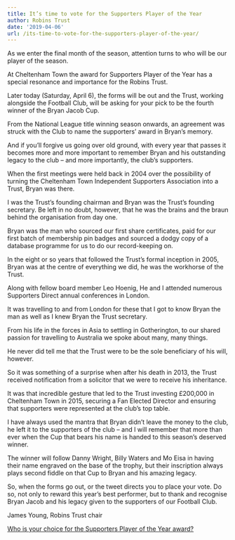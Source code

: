 ```yaml
---
title: It’s time to vote for the Supporters Player of the Year
author: Robins Trust
date: '2019-04-06'
url: /its-time-to-vote-for-the-supporters-player-of-the-year/
---
```


As we enter the final month of the season, attention turns to who will be our player of the season.

At Cheltenham Town the award for Supporters Player of the Year has a special resonance and importance for the Robins Trust.

Later today (Saturday, April 6), the forms will be out and the Trust, working alongside the Football Club, will be asking for your pick to be the fourth winner of the Bryan Jacob Cup.

From the National League title winning season onwards, an agreement was struck with the Club to name the supporters&#8217; award in Bryan&#8217;s memory.

And if you&#8217;ll forgive us going over old ground, with every year that passes it becomes more and more important to remember Bryan and his outstanding legacy to the club &#8211; and more importantly, the club&#8217;s supporters.

When the first meetings were held back in 2004 over the possibility of turning the Cheltenham Town Independent Supporters Association into a Trust, Bryan was there.

I was the Trust&#8217;s founding chairman and Bryan was the Trust&#8217;s founding secretary. Be left in no doubt, however, that he was the brains and the braun behind the organisation from day one.

Bryan was the man who sourced our first share certificates, paid for our first batch of membership pin badges and sourced a dodgy copy of a database programme for us to do our record-keeping on.

In the eight or so years that followed the Trust&#8217;s formal inception in 2005, Bryan was at the centre of everything we did, he was the workhorse of the Trust.

Along with fellow board member Leo Hoenig, He and I attended numerous Supporters Direct annual conferences in London.

It was travelling to and from London for these that I got to know Bryan the man as well as I knew Bryan the Trust secretary.

From his life in the forces in Asia to settling in Gotherington, to our shared passion for travelling to Australia we spoke about many, many things.

He never did tell me that the Trust were to be the sole beneficiary of his will, however.

So it was something of a surprise when after his death in 2013, the Trust received notification from a solicitor that we were to receive his inheritance.

It was that incredible gesture that led to the Trust investing £200,000 in Cheltenham Town in 2015, securing a Fan Elected Director and ensuring that supporters were represented at the club&#8217;s top table.

I have always used the mantra that Bryan didn&#8217;t leave the money to the club, he left it to the supporters of the club &#8211; and I will remember that more than ever when the Cup that bears his name is handed to this season&#8217;s deserved winner.

The winner will follow Danny Wright, Billy Waters and Mo Eisa in having their name engraved on the base of the trophy, but their inscription always plays second fiddle on that Cup to Bryan and his amazing legacy.

So, when the forms go out, or the tweet directs you to place your vote. Do so, not only to reward this year&#8217;s best performer, but to thank and recognise Bryan Jacob and his legacy given to the supporters of our Football Club.

James Young, Robins Trust chair

<noscript>
  <a href="https://poll.fm/10287325">Who is your choice for the Supporters Player of the Year award?</a>
</noscript>
